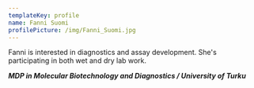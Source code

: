 ```yaml
---
templateKey: profile
name: Fanni Suomi
profilePicture: /img/Fanni_Suomi.jpg
---
```

Fanni is interested in diagnostics and assay development. She's participating in both wet and dry lab work.

_**MDP in Molecular Biotechnology and Diagnostics / University of Turku**_
